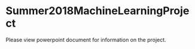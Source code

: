 # Summer2018MachineLearningProject
Please view powerpoint document for information on the project. 

